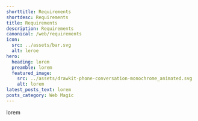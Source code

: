 ```yaml
---
shorttitle: Requirements
shortdesc: Requirements
title: Requirements
description: Requirements
canonical: /web/requirements
icon:
  src: ../assets/bar.svg
  alt: leroe
hero:
  heading: lorem
  preamble: lorem
  featured_image:
    src: ../assets/drawkit-phone-conversation-monochrome_animated.svg
    alt: lorem
latest_posts_text: lorem
posts_category: Web Magic
---
```

lorem